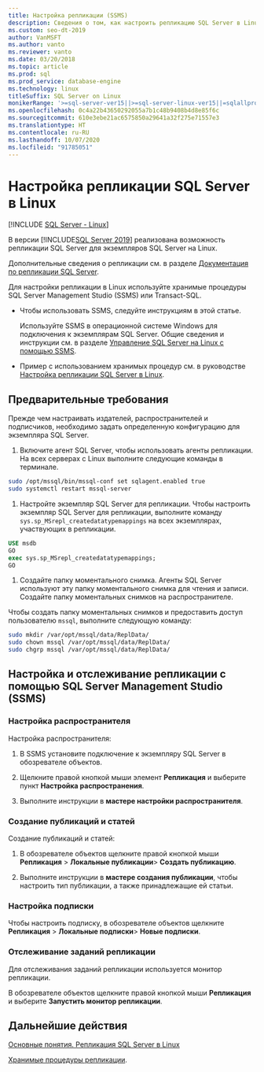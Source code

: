 ```yaml
---
title: Настройка репликации (SSMS)
description: Сведения о том, как настроить репликацию SQL Server в Linux. Для настройки репликации используйте хранимые процедуры SQL Server Management Studio (SSMS) или Transact-SQL.
ms.custom: seo-dt-2019
author: VanMSFT
ms.author: vanto
ms.reviewer: vanto
ms.date: 03/20/2018
ms.topic: article
ms.prod: sql
ms.prod_service: database-engine
ms.technology: linux
titleSuffix: SQL Server on Linux
monikerRange: '>=sql-server-ver15||>=sql-server-linux-ver15||=sqlallproducts-allversions'
ms.openlocfilehash: 0c4a22b43650292055a7b1c48b9408b4d8e85f6c
ms.sourcegitcommit: 610e3ebe21ac6575850a29641a32f275e71557e3
ms.translationtype: HT
ms.contentlocale: ru-RU
ms.lasthandoff: 10/07/2020
ms.locfileid: "91785051"
---
```

# <a name="configure-sql-server-replication-on-linux"></a>Настройка репликации SQL Server в Linux

[!INCLUDE [SQL Server - Linux](../includes/applies-to-version/sql-linux.md)]

В версии [!INCLUDE[SQL Server 2019](../includes/sssqlv15-md.md)] реализована возможность репликации SQL Server для экземпляров SQL Server на Linux.

Дополнительные сведения о репликации см. в разделе [Документация по репликации SQL Server](../relational-databases/replication/sql-server-replication.md).

Для настройки репликации в Linux используйте хранимые процедуры SQL Server Management Studio (SSMS) или Transact-SQL.

* Чтобы использовать SSMS, следуйте инструкциям в этой статье.

  Используйте SSMS в операционной системе Windows для подключения к экземплярам SQL Server. Общие сведения и инструкции см. в разделе [Управление SQL Server на Linux с помощью SSMS](./sql-server-linux-manage-ssms.md).
  
* Пример с использованием хранимых процедур см. в руководстве [Настройка репликации SQL Server в Linux](sql-server-linux-replication-tutorial-tsql.md).

## <a name="prerequisites"></a>Предварительные требования

Прежде чем настраивать издателей, распространителей и подписчиков, необходимо задать определенную конфигурацию для экземпляра SQL Server.

1. Включите агент SQL Server, чтобы использовать агенты репликации. На всех серверах с Linux выполните следующие команды в терминале.

  ```bash
  sudo /opt/mssql/bin/mssql-conf set sqlagent.enabled true
  sudo systemctl restart mssql-server
  ```

1. Настройте экземпляр SQL Server для репликации. Чтобы настроить экземпляр SQL Server для репликации, выполните команду `sys.sp_MSrepl_createdatatypemappings` на всех экземплярах, участвующих в репликации.

  ```sql
  USE msdb
  GO
  exec sys.sp_MSrepl_createdatatypemappings;
  GO
  ```

1. Создайте папку моментального снимка. Агенты SQL Server используют эту папку моментального снимка для чтения и записи. Создайте папку моментальных снимков на распространителе.

  Чтобы создать папку моментальных снимков и предоставить доступ пользователю `mssql`, выполните следующую команду:

  ```bash
  sudo mkdir /var/opt/mssql/data/ReplData/
  sudo chown mssql /var/opt/mssql/data/ReplData/
  sudo chgrp mssql /var/opt/mssql/data/ReplData/
  ```

## <a name="configure-and-monitor-replication-with-sql-server-management-studio-ssms"></a>Настройка и отслеживание репликации с помощью SQL Server Management Studio (SSMS)

### <a name="configure-the-distributor"></a>Настройка распространителя
  
Настройка распространителя: 

1. В SSMS установите подключение к экземпляру SQL Server в обозревателе объектов.

1. Щелкните правой кнопкой мыши элемент **Репликация** и выберите пункт **Настройка распространения**.

1. Выполните инструкции в **мастере настройки распространителя**.

### <a name="create-publication-and-articles"></a>Создание публикаций и статей

Создание публикаций и статей:

1. В обозревателе объектов щелкните правой кнопкой мыши **Репликация** > **Локальные публикации**> **Создать публикацию**.

1. Выполните инструкции в **мастере создания публикации**, чтобы настроить тип публикации, а также принадлежащие ей статьи.

### <a name="configure-the-subscription"></a>Настройка подписки

Чтобы настроить подписку, в обозревателе объектов щелкните **Репликация** > **Локальные подписки**> **Новые подписки**.

### <a name="monitor-replication-jobs"></a>Отслеживание заданий репликации

Для отслеживания заданий репликации используется монитор репликации.

В обозревателе объектов щелкните правой кнопкой мыши **Репликация** и выберите **Запустить монитор репликации**.

## <a name="next-steps"></a>Дальнейшие действия

[Основные понятия. Репликация SQL Server в Linux](sql-server-linux-replication.md)

[Хранимые процедуры репликации](../relational-databases/system-stored-procedures/replication-stored-procedures-transact-sql.md).
